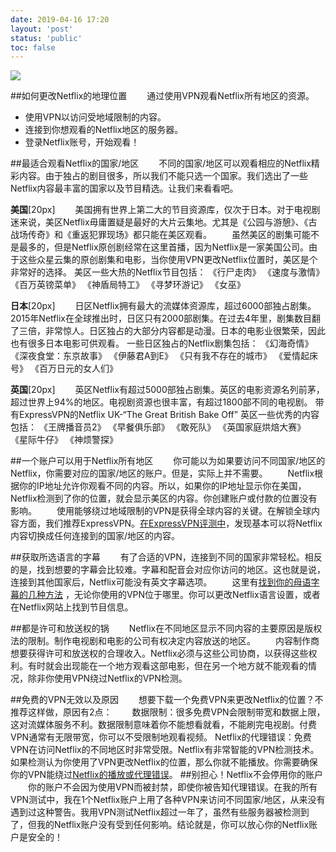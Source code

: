 ```yaml
---
date: 2019-04-16 17:20
layout: 'post'
status: 'public'
toc: false
---
```

![](https://cdn.pixabay.com/photo/2020/06/24/11/51/laptop-5335884_1280.jpg)

##如何更改Netflix的地理位置
&emsp;&emsp;通过使用VPN观看Netflix所有地区的资源。

- 使用VPN以访问受地域限制的内容。
- 连接到你想观看的Netflix地区的服务器。
- 登录Netflix账号，开始观看！

##最适合观看Netflix的国家/地区
&emsp;&emsp;不同的国家/地区可以观看相应的Netflix精彩内容。由于独占的剧目很多，所以我们不能只选一个国家。我们选出了一些Netflix内容最丰富的国家以及节目精选。让我们来看看吧。

**美国**[20px]
&emsp;&emsp;美国拥有世界上第二大的节目资源库，仅次于日本。对于电视剧迷来说，美区Netflix毋庸置疑是最好的大片云集地。尤其是《公园与游憩》、《古战场传奇》和《重返犯罪现场》都只能在美区观看。
&emsp;&emsp;虽然美区的剧集可能不是最多的，但是Netflix原创剧经常在这里首播，因为Netflix是一家美国公司。由于这些众星云集的原创剧集和电影，当你使用VPN更改Netflix位置时，美区是个非常好的选择。
美区一些大热的Netflix节目包括：
《行尸走肉》
《速度与激情》
《百万英镑菜单》
《神盾局特工》
《寻梦环游记》
《女巫》

**日本**[20px]
&emsp;&emsp;日区Netflix拥有最大的流媒体资源库，超过6000部独占剧集。2015年Netflix在全球推出时，日区只有2000部剧集。在过去4年里，剧集数目翻了三倍，非常惊人。日区独占的大部分内容都是动漫。日本的电影业很繁荣，因此也有很多日本电影可供观看。
一些日区独占的Netflix剧集包括：
《幻海奇情》
《深夜食堂：东京故事》
《伊藤君A到E》
《只有我不存在的城市》
《爱情起床号》
《百万日元的女人们》

**英国**[20px]
&emsp;&emsp;英区Netflix有超过5000部独占剧集。英区的电影资源名列前茅，超过世界上94%的地区。电视剧资源也很丰富，有超过1800部不同的电视剧。
带有ExpressVPN的Netflix UK-“The Great British Bake Off”
英区一些优秀的内容包括：
《王牌播音员2》
《早餐俱乐部》
《敢死队》
《英国家庭烘焙大赛》
《星际牛仔》
《神烦警探》

##一个账户可以用于Netflix所有地区
&emsp;&emsp;你可能以为如果要访问不同国家/地区的Netflix，你需要对应的国家/地区的账户。但是，实际上并不需要。
&emsp;&emsp;Netflix根据你的IP地址允许你观看不同的内容。所以，如果你的IP地址显示你在美国，Netflix检测到了你的位置，就会显示美区的内容。你创建账户或付款的位置没有影响。
&emsp;&emsp;使用能够绕过地域限制的VPN是获得全球内容的关键。在解锁全球内容方面，我们推荐ExpressVPN。[在ExpressVPN评测中](https://zh.wizcase.com/reviews/expressvpn/)，发现基本可以将Netflix内容切换成任何连接到的国家/地区的内容。

##获取所选语言的字幕
&emsp;&emsp;有了合适的VPN，连接到不同的国家非常轻松。相反的是，找到想要的字幕会比较难。字幕和配音会对应你访问的地区。这也就是说，连接到其他国家后，Netflix可能没有英文字幕选项。
&emsp;&emsp;这里有[找到你的母语字幕的几种方法](https://zh.wizcase.com/blog/%e5%9c%a8netflix%e8%8e%b7%e5%8f%96%e7%9b%ae%e6%a0%87%e8%af%ad%e8%a8%80%e5%ad%97%e5%b9%95%e7%9a%84%e7%a7%8d%e6%96%b9%e6%b3%95/) ，无论你使用的VPN位于哪里。你可以更改Netflix语言设置，或者在Netflix网站上找到节目信息。

##都是许可和放送权的锅
&emsp;&emsp;Netflix在不同地区显示不同内容的主要原因是版权法的限制。制作电视剧和电影的公司有权决定内容放送的地区。
&emsp;&emsp;内容制作商想要获得许可和放送权的合理收入。Netflix必须与这些公司协商，以获得这些权利。有时就会出现能在一个地方观看这部电影，但在另一个地方就不能观看的情况，除非你使用VPN绕过Netflix的VPN检测。

##免费的VPN无效以及原因
&emsp;&emsp;想要下载一个免费VPN来更改Netflix的位置？不推荐这样做，原因有2点：
&emsp;&emsp;数据限制：很多免费VPN会限制带宽和数据上限，这对流媒体服务不利。数据限制意味着你不能想看就看，不能刷完电视剧。付费VPN通常有无限带宽，你可以不受限制地观看视频。
Netflix的代理错误：免费VPN在访问Netflix的不同地区时非常受限。Netflix有非常智能的VPN检测技术。如果检测认为你使用了VPN更改Netflix的位置，那么你就不能播放。你需要确保你的VPN能绕过[Netflix的播放或代理错误](https://zh.wizcase.com/blog/%e8%a7%a3%e5%86%b3netflix%e4%bb%a3%e7%90%86%e9%94%99%e8%af%af%e5%92%8c%e4%b8%b2%e6%b5%81%e9%94%99%e8%af%af%e7%9a%84%e5%bf%ab%e6%8d%b7%e6%96%b9%e6%b3%95/)。
##别担心！Netflix不会停用你的账户
&emsp;&emsp;你的账户不会因为使用VPN而被封禁，即使你被告知代理错误。在我的所有VPN测试中，我在1个Netflix账户上用了各种VPN来访问不同国家/地区，从来没有遇到过这种警告。我用VPN测试Netflix超过一年了，虽然有些服务器被检测到了，但我的Netflix账户没有受到任何影响。结论就是，你可以放心你的Netflix账户是安全的！













